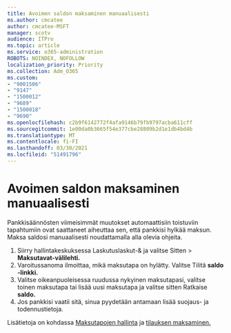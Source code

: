 ```yaml
---
title: Avoimen saldon maksaminen manuaalisesti
ms.author: cmcatee
author: cmcatee-MSFT
manager: scotv
audience: ITPro
ms.topic: article
ms.service: o365-administration
ROBOTS: NOINDEX, NOFOLLOW
localization_priority: Priority
ms.collection: Adm_O365
ms.custom:
- "9001506"
- "9147"
- "1500012"
- "9689"
- "1500018"
- "9690"
ms.openlocfilehash: c2b9f6142772f4afa9146b79fb9797acba611cff
ms.sourcegitcommit: 1e00da0b3665f54e377cbe28809b2d1e1db4bd4b
ms.translationtype: MT
ms.contentlocale: fi-FI
ms.lasthandoff: 03/30/2021
ms.locfileid: "51491796"
---
```

# <a name="manually-pay-an-outstanding-balance"></a>Avoimen saldon maksaminen manuaalisesti

Pankkisäännösten viimeisimmät muutokset automaattisiin toistuviin tapahtumiin ovat saattaneet aiheuttaa sen, että pankkisi hylkää maksun. Maksa saldosi manuaalisesti noudattamalla alla olevia ohjeita.

1. Siirry hallintakeskuksessa Laskutuslaskut-& ja valitse Sitten  >  [](https://go.microsoft.com/fwlink/p/?linkid=2018806) **Maksutavat-välilehti.**
2. Varoitussanoma ilmoittaa, mikä maksutapa on hylätty. Valitse Tilitä **saldo -linkki.**
3. Valitse oikeanpuoleisessa ruudussa nykyinen maksutapasi, valitse toinen maksutapa tai lisää uusi maksutapa ja valitse sitten Ratkaise **saldo.**
4. Jos pankkisi vaatii sitä, sinua pyydetään antamaan lisää suojaus- ja todennustietoja.

Lisätietoja on kohdassa [Maksutapojen hallinta](https://docs.microsoft.com/microsoft-365/commerce/billing-and-payments/manage-payment-methods) ja [tilauksen maksaminen.](https://docs.microsoft.com/microsoft-365/commerce/billing-and-payments/pay-for-your-subscription)
